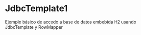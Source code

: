 # JdbcTemplate1
Ejemplo básico de accedo a base de datos embebida H2 usando JdbcTemplate y RowMapper
